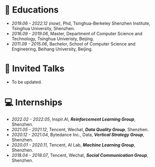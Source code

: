 
# 📖 Educations
- *2019.06 - 2022.12 (now)*, Phd, Tsinghua-Berkeley Shenzhen Institute, Tsinghua University, Shenzhen.
- *2016.09 - 2019.06*, Master, Department of Computer Science and Technology, Tsinghua Univeristy, Beijing.
- *2011.09 - 2015.06*, Bachelor, School of Computer Science and Engineering, Beihang University, Beijing.

# 💬 Invited Talks
- To be updated.

# 💻 Internships
- *2022.02 - 2022.05*, Inspir.AI, ***Reinforcement Learning Group***, Shenzhen.
- *2021.05 - 2021.12*, Tencent, Wechat, ***Data Quality Group***, Shenzhen.
- *2020.12 - 2021.04*, Bytedance Inc., Data, ***Vertical Strategy Group***, Shenzhen.
- *2020.01 - 2020.11*, Tencent, AI Lab, ***Machine Learning Group***, Shenzhen.
- *2018.04 - 2018.07*, Tencent, Wechat, ***Social Communication Group***, Shenzhen.

